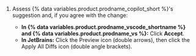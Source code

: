 1. Assess {% data variables.product.prodname_copilot_short %}'s suggestion and, if you agree with the change:

   * **In {% data variables.product.prodname_vscode_shortname %} and {% data variables.product.prodname_vs %}:** Click **Accept**.
   * **In JetBrains:** Click the Preview icon (double arrows), then click the Apply All Diffs icon (double angle brackets).
